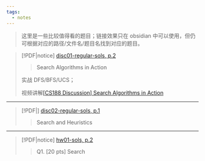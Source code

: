 ```yaml
---
tags:
  - notes
---
```



> 这里是一些比较值得看的题目；链接效果只在 obsidian 中可以使用，但仍可根据对应的路径/文件名/题目名找到对应的题目。

> [!PDF|notice] [disc01-regular-sols, p.2](cs188/materials/disc&hw/disc01-regular-sols.pdf#page=2&selection=2,0,2,27&color=notice)
> > Search Algorithms in Action
>
> 实战 DFS/BFS/UCS；
> 
> 视频讲解[[CS188 Discussion] Search Algorithms in Action](https://www.youtube.com/watch?v=FLlAqud-_zw&list=PLp8QV47qJEg5QEzQreJyK2ZhE2WRICNt1&index=2&t=6s)

---

> [!PDF|] [disc02-regular-sols, p.1](cs188/materials/disc&hw/disc02-regular-sols.pdf#page=1&selection=6,1,7,21)
> > Search and Heuristics

---

> [!PDF|notice] [hw01-sols, p.2](course_notes/cs188/materials/disc&hw/hw01-sols.pdf#page=2&selection=0,19,0,19&color=notice)
> > Q1. [20 pts] Search

